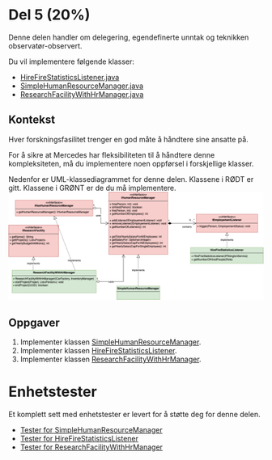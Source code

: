 # Del 5 (20%)

Denne delen handler om delegering, egendefinerte unntak og teknikken observatør-observert.

Du vil implementere følgende klasser:

* [HireFireStatisticsListener.java](HireFireStatisticsListener.java)
* [SimpleHumanResourceManager.java](SimpleHumanResourceManager.java)
* [ResearchFacilityWithHrManager.java](ResearchFacilityWithHrManager.java)

## Kontekst
Hver forskningsfasilitet trenger en god måte å håndtere sine ansatte på.

For å sikre at Mercedes har fleksibiliteten til å håndtere denne kompleksiteten, må du implementere 
noen oppførsel i forskjellige klasser.

Nedenfor er UML-klassediagrammet for denne delen. Klassene i RØDT er gitt.
Klassene i GRØNT er de du må implementere.
![alt text](diagram.png "Title")

## Oppgaver

1. Implementer klassen [SimpleHumanResourceManager](SimpleHumanResourceManager.java).
1. Implementer klassen [HireFireStatisticsListener](HireFireStatisticsListener.java).
1. Implementer klassen [ResearchFacilityWithHrManager](ResearchFacilityWithHrManager.java).

# Enhetstester

Et komplett sett med enhetstester er levert for å støtte deg for denne delen.
* [Tester for SimpleHumanResourceManager](../../../../../test/java/com/mercedesbenz/part5/SimpleHumanResourceManagerTests.java)
* [Tester for HireFireStatisticsListener](../../../../../test/java/com/mercedesbenz/part5/HireFireStatisticsListenerTests.java)
* [Tester for ResearchFacilityWithHrManager](../../../../../test/java/com/mercedesbenz/part5/ResearchFacilityWithHrManagerTests.java)